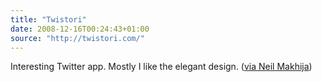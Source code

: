 ```yaml
---
title: "Twistori"
date: 2008-12-16T00:24:43+01:00
source: "http://twistori.com/"
---
```


Interesting Twitter app. Mostly I like the elegant design. ([via Neil Makhija](http://twitter.com/makhija/status/1057669471))
